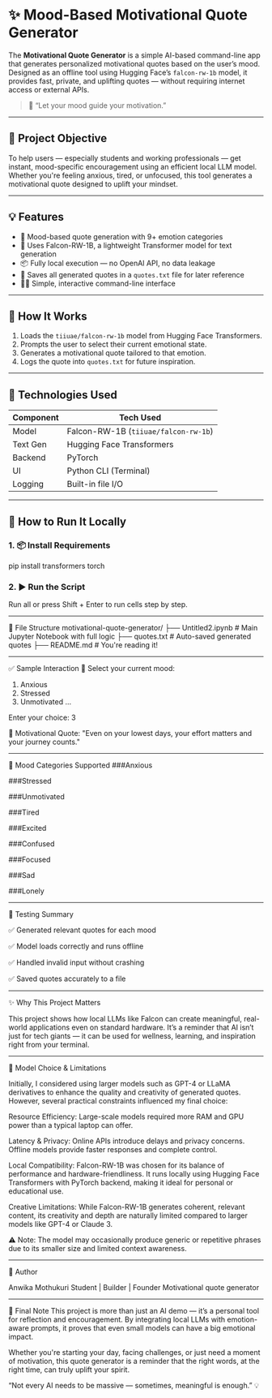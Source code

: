 # ✨ Mood-Based Motivational Quote Generator

The **Motivational Quote Generator** is a simple AI-based command-line app that generates personalized motivational quotes based on the user’s mood. Designed as an offline tool using Hugging Face’s `falcon-rw-1b` model, it provides fast, private, and uplifting quotes — without requiring internet access or external APIs.

> 🧘 “Let your mood guide your motivation.”

---

## 🎯 Project Objective

To help users — especially students and working professionals — get instant, mood-specific encouragement using an efficient local LLM model. Whether you're feeling anxious, tired, or unfocused, this tool generates a motivational quote designed to uplift your mindset.

---

## 💡 Features

- 🧠 Mood-based quote generation with 9+ emotion categories
- 🤖 Uses Falcon-RW-1B, a lightweight Transformer model for text generation
- 📦 Fully local execution — no OpenAI API, no data leakage
- 📝 Saves all generated quotes in a `quotes.txt` file for later reference
- 🧑‍💻 Simple, interactive command-line interface

---

## 🧠 How It Works

1. Loads the `tiiuae/falcon-rw-1b` model from Hugging Face Transformers.
2. Prompts the user to select their current emotional state.
3. Generates a motivational quote tailored to that emotion.
4. Logs the quote into `quotes.txt` for future inspiration.

---

## 🔧 Technologies Used

| Component     | Tech Used                      |
|---------------|-------------------------------|
| Model         | Falcon-RW-1B (`tiiuae/falcon-rw-1b`) |
| Text Gen      | Hugging Face Transformers     |
| Backend       | PyTorch                       |
| UI            | Python CLI (Terminal)         |
| Logging       | Built-in file I/O             |

---

## 🚀 How to Run It Locally

### 1. 📦 Install Requirements

pip install transformers torch

### 2. ▶️ Run the Script

Run all or press Shift + Enter to run cells step by step.

---

📁 File Structure
motivational-quote-generator/
├── Untitled2.ipynb         # Main Jupyter Notebook with full logic
├── quotes.txt              # Auto-saved generated quotes
├── README.md               # You're reading it!

---

✅ Sample Interaction
🌟 Select your current mood:
1. Anxious
2. Stressed
3. Unmotivated
...

Enter your choice: 3

💬 Motivational Quote:
"Even on your lowest days, your effort matters and your journey counts."

---

📌 Mood Categories Supported
###Anxious

###Stressed

###Unmotivated

###Tired

###Excited

###Confused

###Focused

###Sad

###Lonely

---

🧪 Testing Summary

✅ Generated relevant quotes for each mood

✅ Model loads correctly and runs offline

✅ Handled invalid input without crashing

✅ Saved quotes accurately to a file

---

✨ Why This Project Matters

This project shows how local LLMs like Falcon can create meaningful, real-world applications even on standard hardware. It’s a reminder that AI isn’t just for tech giants — it can be used for wellness, learning, and inspiration right from your terminal.

---
🚧 Model Choice & Limitations

Initially, I considered using larger models such as GPT-4 or LLaMA derivatives to enhance the quality and creativity of generated quotes. However, several practical constraints influenced my final choice:

Resource Efficiency: Large-scale models required more RAM and GPU power than a typical laptop can offer.

Latency & Privacy: Online APIs introduce delays and privacy concerns. Offline models provide faster responses and complete control.

Local Compatibility: Falcon-RW-1B was chosen for its balance of performance and hardware-friendliness. It runs locally using Hugging Face Transformers with PyTorch backend, making it ideal for personal or educational use.

Creative Limitations: While Falcon-RW-1B generates coherent, relevant content, its creativity and depth are naturally limited compared to larger models like GPT-4 or Claude 3.

⚠️ Note: The model may occasionally produce generic or repetitive phrases due to its smaller size and limited context awareness.

---

🙋 Author

Anwika Mothukuri
Student | Builder | Founder Motivational quote generator

---
🏁 Final Note
This project is more than just an AI demo — it’s a personal tool for reflection and encouragement. By integrating local LLMs with emotion-aware prompts, it proves that even small models can have a big emotional impact.

Whether you're starting your day, facing challenges, or just need a moment of motivation, this quote generator is a reminder that the right words, at the right time, can truly uplift your spirit.

“Not every AI needs to be massive — sometimes, meaningful is enough.” 💡
